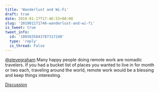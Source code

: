 ```yaml
---
title: 'Wanderlust and Wi-Fi'
draft: true
date: 2019-01-17T17:46:53+00:00
slug: '201901171746-wanderlust-and-wi-fi'
is_tweet: true
tweet_info:
  id: '1085835843787317248'
  type: 'reply'
  is_thread: False
---
```




[@stevegraham](https://x.com/stevegraham) Many happy people doing remote work are nomadic travelers. If you had a bucket list of places you wanted to live in for month or two each, traveling around the world, remote work would be a blessing and keep things interesting.

[Discussion](https://x.com/sytelus/status/1085835843787317248)

